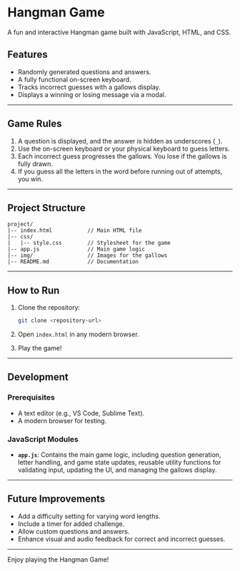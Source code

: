 # Hangman Game

A fun and interactive Hangman game built with JavaScript, HTML, and CSS.

## Features
- Randomly generated questions and answers.
- A fully functional on-screen keyboard.
- Tracks incorrect guesses with a gallows display.
- Displays a winning or losing message via a modal.

---

## Game Rules
1. A question is displayed, and the answer is hidden as underscores (`_`).
2. Use the on-screen keyboard or your physical keyboard to guess letters.
3. Each incorrect guess progresses the gallows. You lose if the gallows is fully drawn.
4. If you guess all the letters in the word before running out of attempts, you win.

---

## Project Structure

```
project/
|-- index.html           // Main HTML file
|-- css/
|   |-- style.css        // Stylesheet for the game
|-- app.js               // Main game logic
|-- img/                 // Images for the gallows
|-- README.md            // Documentation
```

---

## How to Run

1. Clone the repository:
   ```bash
   git clone <repository-url>
   ```

2. Open `index.html` in any modern browser.

3. Play the game!

---

## Development

### Prerequisites
- A text editor (e.g., VS Code, Sublime Text).
- A modern browser for testing.

### JavaScript Modules
- **`app.js`**: Contains the main game logic, including question generation, letter handling, and game state updates, reusable utility functions for validating input, updating the UI, and managing the gallows display.

---

## Future Improvements
- Add a difficulty setting for varying word lengths.
- Include a timer for added challenge.
- Allow custom questions and answers.
- Enhance visual and audio feedback for correct and incorrect guesses.

---

Enjoy playing the Hangman Game!
